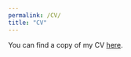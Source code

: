 ```yaml
---
permalink: /CV/
title: "CV"
---
```



You can find a copy of my CV [here](https://www.dropbox.com/scl/fi/1ycippne93jqrox1j6xfe/CV-August2025.pdf?rlkey=1z3hnrm6z1fsesv39aftzb26f&st=juddrgtt&dl=0).
